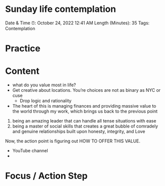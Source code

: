 # Sunday life contemplation

Date & Time ⏰: October 24, 2022 12:41 AM
Length (Minutes): 35
Tags: Contemplation

# Practice

# Content

- what do you value most in life?
- Get creative about locations. You’re choices are not as binary as NYC or cuse
    - Drop logic and rationality
- The heart of this is managing finances and providing massive value to the world through my work, which brings us back to the previous point

1. being an amazing leader that can handle all tense situations with ease
2. being a master of social skills that creates a great bubble of comradely and genuine relationships built upon honesty, integrity, and Love

Now, the action point is figuring out HOW TO OFFER THIS VALUE.

- YouTube channel
- 

# Focus / Action Step